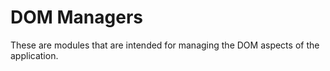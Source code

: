# DOM Managers

These are modules that are intended for managing the DOM aspects of the application.